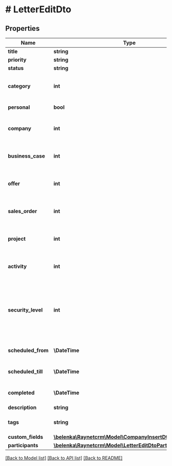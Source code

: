 # # LetterEditDto

## Properties

Name | Type | Description | Notes
------------ | ------------- | ------------- | -------------
**title** | **string** | [Předmět] | [optional]
**priority** | **string** | [Priorita] | [optional]
**status** | **string** | [Stav] | [optional]
**category** | **int** | [Kategorie] ID záznamu z číselníku ActivityCategory | [optional]
**personal** | **bool** | [Soukromá aktivita] | [optional]
**company** | **int** | [Klient] ID klienta v kontextu záznamu | [optional]
**business_case** | **int** | [Obch. případ] ID obch. případu v kontextu záznamu | [optional]
**offer** | **int** | [Nabídka] ID nabídky v kontextu záznamu | [optional]
**sales_order** | **int** | [Objednávka] ID objednávky v kontextu záznamu | [optional]
**project** | **int** | [Projekt] ID projektu v kontextu záznamu | [optional]
**activity** | **int** | [Aktivita] ID aktivity v kontextu záznamu | [optional]
**security_level** | **int** | [Bezpečnostní úroveň] ID bezpečnostní úrovně. Pokud není vyplněna, je nastavena výchozí bezpečnostní skupina. | [optional]
**scheduled_from** | **\DateTime** | [Naplánováno od] datum naplánování od | [optional]
**scheduled_till** | **\DateTime** | [Naplánováno do] datum naplánování do | [optional]
**completed** | **\DateTime** | [Realizováno] datum realizace aktivity | [optional]
**description** | **string** | [Obsah dopisu] | [optional]
**tags** | **string** | [Seznam štítků oddělených čárkou] | [optional]
**custom_fields** | [**\belenka\Raynetcrm\Model\CompanyInsertDtoCustomFields**](CompanyInsertDtoCustomFields.md) |  | [optional]
**participants** | [**\belenka\Raynetcrm\Model\LetterEditDtoParticipantsInner[]**](LetterEditDtoParticipantsInner.md) |  | [optional]

[[Back to Model list]](../../README.md#models) [[Back to API list]](../../README.md#endpoints) [[Back to README]](../../README.md)
